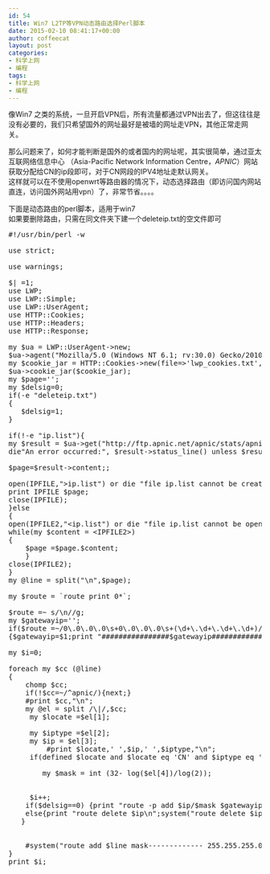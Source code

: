 ```yaml
---
id: 54
title: Win7 L2TP等VPN动态路由选择Perl脚本
date: 2015-02-10 08:41:17+00:00
author: coffeecat
layout: post
categories:
- 科学上网
- 编程
tags:
- 科学上网
- 编程
---
```

像Win7 之类的系统，一旦开启VPN后，所有流量都通过VPN出去了，但这往往是没有必要的，我们只希望国外的网址最好是被墙的网址走VPN，其他正常走网关。

那么问题来了，如何才能判断是国外的或者国内的网址呢，其实很简单，通过亚太互联网络信息中心 （Asia-Pacific Network Information Centre，_APNIC_）网站获取分配给CN的ip段即可，对于CN网段的IPV4地址走默认网关。  
这样就可以在不使用openwrt等路由器的情况下，动态选择路由（即访问国内网站直连，访问国外网站用vpn）了，非常节省。。。。

下面是动态路由的perl脚本，适用于win7  
如果要删除路由，只需在同文件夹下建一个deleteip.txt的空文件即可  
<!--more-->

<pre escaped="true" lang="perl" line="0">#!/usr/bin/perl -w

use strict;

use warnings;

$| =1;
use LWP;
use LWP::Simple;
use LWP::UserAgent;
use HTTP::Cookies;
use HTTP::Headers;
use HTTP::Response;

my $ua = LWP::UserAgent->new;
$ua->agent("Mozilla/5.0 (Windows NT 6.1; rv:30.0) Gecko/20100101 Firefox/30.0");
my $cookie_jar = HTTP::Cookies->new(file=>'lwp_cookies.txt',autosave=>1, ignore_discard=>1);
$ua->cookie_jar($cookie_jar); 
my $page='';
my $delsig=0;
if(-e "deleteip.txt")
{
   $delsig=1;
}

if(!-e "ip.list"){
my $result = $ua->get("http://ftp.apnic.net/apnic/stats/apnic/delegated-apnic-latest");
die"An error occurred:", $result->status_line() unless $result->is_success;

$page=$result->content;;

open(IPFILE,">ip.list") or die "file ip.list cannot be created";
print IPFILE $page;
close(IPFILE);
}else
{
open(IPFILE2,"&lt;ip.list") or die "file ip.list cannot be opened";
while(my $content = &lt;IPFILE2>)
{
	$page =$page.$content;
	}
close(IPFILE2);
}
my @line = split("\n",$page);

my $route = `route print 0*`;

$route =~ s/\n//g;
my $gatewayip='';
if($route =~/0\.0\.0\.0\s+0\.0\.0\.0\s+(\d+\.\d+\.\d+\.\d+)/)
{$gatewayip=$1;print "################$gatewayip##############";}

my $i=0;

foreach my $cc (@line)
{
    chomp $cc;
    if(!$cc=~/^apnic/){next;}
    #print $cc,"\n";
    my @el = split /\|/,$cc;
     my $locate =$el[1];
 
     my $iptype =$el[2];
     my $ip = $el[3];
         #print $locate,' ',$ip,' ',$iptype,"\n";
     if(defined $locate and $locate eq 'CN' and $iptype eq 'ipv4'){
     	
     	my $mask = int (32- log($el[4])/log(2));
    
   
     $i++;
    if($delsig==0) {print "route -p add $ip/$mask $gatewayip metric 25\n"; system("route -p add $ip/$mask $gatewayip metric 25");}
    else{print "route delete $ip\n";system("route delete $ip");}
   }
  
  
    #system("route add $line mask------------- 255.255.255.0 $ip metric 25");
}
print $i;
</pre>